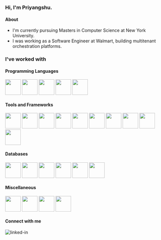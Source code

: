 ### Hi, I'm Priyangshu.

#### About

- I'm currently pursuing Masters in Computer Science at New York University.
- I was working as a Software Engineer at Walmart, building multitenant orchestration platforms.

### I've worked with

#### Programming Languages

<div>
<img width=50 src="https://cdn.jsdelivr.net/gh/devicons/devicon@latest/icons/typescript/typescript-original.svg" />
<img width=50 src="https://cdn.jsdelivr.net/gh/devicons/devicon@latest/icons/javascript/javascript-plain.svg"/>
<img width=50 src="https://cdn.jsdelivr.net/gh/devicons/devicon@latest/icons/java/java-original.svg" />
<img width=50 src="https://cdn.jsdelivr.net/gh/devicons/devicon@latest/icons/python/python-original.svg" />
<img width=50 src="https://cdn.jsdelivr.net/gh/devicons/devicon@latest/icons/php/php-original.svg" />
</div>

#### Tools and Frameworks

<div>
<img width=50 src="https://cdn.jsdelivr.net/gh/devicons/devicon@latest/icons/react/react-original.svg" />
<img width=50 src="https://cdn.jsdelivr.net/gh/devicons/devicon@latest/icons/spring/spring-original-wordmark.svg" />
<img width=50 src="https://cdn.jsdelivr.net/gh/devicons/devicon@latest/icons/express/express-original-wordmark.svg" />
<img width=50 src="https://cdn.jsdelivr.net/gh/devicons/devicon@latest/icons/kubernetes/kubernetes-original-wordmark.svg" />
<img width=50 src="https://cdn.jsdelivr.net/gh/devicons/devicon@latest/icons/docker/docker-original-wordmark.svg" />
<img width=50 src="https://cdn.jsdelivr.net/gh/devicons/devicon@latest/icons/elasticsearch/elasticsearch-original-wordmark.svg" />
<img width=50 src="https://cdn.jsdelivr.net/gh/devicons/devicon@latest/icons/apachespark/apachespark-original-wordmark.svg" />
<img width=50 src="https://cdn.jsdelivr.net/gh/devicons/devicon@latest/icons/hadoop/hadoop-original-wordmark.svg" />
<img width=50 src="https://cdn.jsdelivr.net/gh/devicons/devicon@latest/icons/tensorflow/tensorflow-original-wordmark.svg" />
<img width=50 src="https://cdn.jsdelivr.net/gh/devicons/devicon@latest/icons/pytorch/pytorch-original-wordmark.svg" />
</div>

#### Databases

<div>
<img width=50 src="https://cdn.jsdelivr.net/gh/devicons/devicon@latest/icons/mongodb/mongodb-original-wordmark.svg" />
<img width=50 src="https://cdn.jsdelivr.net/gh/devicons/devicon@latest/icons/mysql/mysql-original-wordmark.svg" />
<img width=50 src="https://cdn.jsdelivr.net/gh/devicons/devicon@latest/icons/sqlite/sqlite-original-wordmark.svg" />
<img width=50 src="https://cdn.jsdelivr.net/gh/devicons/devicon@latest/icons/dynamodb/dynamodb-original.svg" />
<img width=50 src="https://cdn.jsdelivr.net/gh/devicons/devicon@latest/icons/cosmosdb/cosmosdb-original-wordmark.svg" />
<img width=50 src="https://cdn.jsdelivr.net/gh/devicons/devicon@latest/icons/firebase/firebase-plain-wordmark.svg" />
</div>

#### Miscellaneous

<div>
<img width=50 src="https://cdn.jsdelivr.net/gh/devicons/devicon@latest/icons/androidstudio/androidstudio-original.svg" />
<img width=50 src="https://cdn.jsdelivr.net/gh/devicons/devicon@latest/icons/android/android-plain-wordmark.svg" />
<img width=50 src="https://cdn.jsdelivr.net/gh/devicons/devicon@latest/icons/amazonwebservices/amazonwebservices-original-wordmark.svg" />
<img width=50 src="https://cdn.jsdelivr.net/gh/devicons/devicon@latest/icons/googlecloud/googlecloud-original-wordmark.svg" />
</div>

#### Connect with me

[<img align="left" alt="linked-in" src="https://img.shields.io/badge/linkedin-%230077B5.svg?&style=for-the-badge&logo=linkedin&logoColor=white" />](https://www.linkedin.com/in/priyangshupal)

<!-- [![Top Langs](https://github-readme-stats.vercel.app/api/top-langs/?username=priyangshupal&layout=compact)](https://github.com/anuraghazra/github-readme-stats) -->

<!-- <img width=100% src="https://capsule-render.vercel.app/api?type=waving&color=00a4ef&height=120&section=footer" alt="ondas"/> -->
